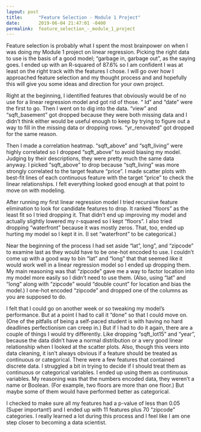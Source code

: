 ```yaml
---
layout: post
title:      "Feature Selection - Module 1 Project"
date:       2019-06-04 21:47:01 -0400
permalink:  feature_selection_-_module_1_project
---
```



Feature selection is probably what I spent the most brainpower on when I was doing my Module 1 project on linear regression. Picking the right data to use is the basis of a good model; “garbage in, garbage out”, as the saying goes. I ended up with an R-squared of 87.6% so I am confident I was at least on the right track with the features I chose. I will go over how I approached feature selection and my thought process and and hopefully this will give you some ideas and direction for your own project. 

Right at the beginning, I identified features that obviously would be of no use for a linear regression model and got rid of those. “ Id” and “date” were the first to go. Then I went on to dig into the data. “view” and “sqft_basement” got dropped because they were both missing data and I didn’t think either would be useful enough to keep by trying to figure out a way to fill in the missing data or dropping rows. “yr_renovated” got dropped for the same reason. 

Then I made a correlation heatmap. “sqft_above” and “sqft_living” were highly correlated so I dropped “sqft_above” to avoid biasing my model. Judging by their descriptions, they were pretty much the same data anyway. I picked “sqft_above” to drop because “sqft_living” was more strongly correlated to the target feature “price”.  I made scatter plots with best-fit lines of each continuous feature with the target “price” to check the linear relationships. I felt everything looked good enough at that point to move on with modeling.

After running my first linear regression model I tried recursive feature elimination to look for candidate features to drop. It ranked “floors” as the least fit so I tried dropping it. That didn’t end up improving my model and actually slightly lowered my r-squared so I kept “floors”.  I also tried dropping “waterfront” because it was mostly zeros. That, too, ended up hurting my model so I kept it in. (I set “waterfront” to be categorical.)

Near the beginning of the process I had set aside “lat”, long”, and “zipcode” to examine last as they would have to be one-hot encoded to use. I couldn’t come up with a good way to bin “lat” and “long” that that seemed like it would work well in a linear regression model so I ended up dropping them. My main reasoning was that “zipcode” gave me a way to factor location into my model more easily so I didn’t need to use them. (Also, using “lat” and “long” along with “zipcode” would “double count” for location and bias the model.) I one-hot encoded “zipcode” and dropped one of the columns as you are supposed to do.

I felt that I could go on another week or so tweaking my model’s performance. But at a point I had to call it “done” so that I could move on. (One of the pitfalls of being a self-paced student is with having no hard deadlines perfectionism can creep in.) But if I had to do it again, there are a couple of things I would try differently. Like dropping “sqft_lot15” and “year”, because the data didn’t have a normal distribution or a very good linear relationship when I looked at the scatter plots. Also, though this veers into data cleaning, it isn’t always obvious if a feature should be treated as continuous or categorical. There were a few features that contained discrete data. I struggled a bit in trying to decide if I should treat them as continuous or categorical variables. I ended up using them as continuous variables. My reasoning was that the numbers encoded data, they weren’t a name or Boolean. (For example, two floors are more than one floor.) But maybe some of them would have performed better as categorical.

I checked to make sure all my features had a p-value of less than 0.05 (Super important!) and I ended up with 11 features plus 70 “zipcode” categories. I really learned a lot during this process and I feel like I am one step closer to becoming a data scientist. 

